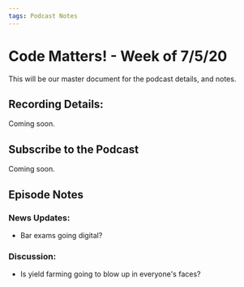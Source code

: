 ```yaml
---
tags: Podcast Notes
---
```


# Code Matters! - Week of 7/5/20

This will be our master document for the podcast details, and notes.

## Recording Details:

Coming soon.

## Subscribe to the Podcast

Coming soon.

## Episode Notes

### News Updates:
- Bar exams going digital?

### Discussion:
- Is yield farming going to blow up in everyone's faces?